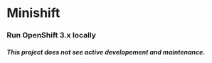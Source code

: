 # Minishift

### Run OpenShift 3.x locally

##### This project does not see active developement and maintenance.
